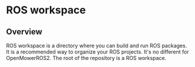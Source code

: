 # ROS workspace

## Overview

ROS workspace is a directory where you can build and run ROS packages. It is a recommended way to organize your ROS projects.
It's no different for OpenMowerROS2. The root of the repository is a ROS workspace.

